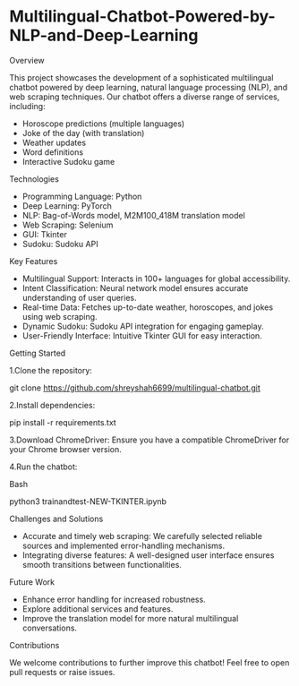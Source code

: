 # Multilingual-Chatbot-Powered-by-NLP-and-Deep-Learning

Overview

This project showcases the development of a sophisticated multilingual chatbot powered by deep learning, natural language processing (NLP), and web scraping techniques. Our chatbot offers a diverse range of services, including:

* Horoscope predictions (multiple languages)
* Joke of the day (with translation)
* Weather updates
* Word definitions
* Interactive Sudoku game

Technologies

* Programming Language: Python
* Deep Learning: PyTorch
* NLP: Bag-of-Words model, M2M100_418M translation model
* Web Scraping: Selenium
* GUI: Tkinter
* Sudoku: Sudoku API
  
Key Features

* Multilingual Support: Interacts in 100+ languages for global accessibility.
* Intent Classification: Neural network model ensures accurate understanding of user queries.
* Real-time Data: Fetches up-to-date weather, horoscopes, and jokes using web scraping.
* Dynamic Sudoku: Sudoku API integration for engaging gameplay.
* User-Friendly Interface: Intuitive Tkinter GUI for easy interaction.

Getting Started

1.Clone the repository:

git clone https://github.com/shreyshah6699/multilingual-chatbot.git

2.Install dependencies:

pip install -r requirements.txt

3.Download ChromeDriver: Ensure you have a compatible ChromeDriver for your Chrome browser version.

4.Run the chatbot:

Bash

python3 trainandtest-NEW-TKINTER.ipynb

Challenges and Solutions

* Accurate and timely web scraping: We carefully selected reliable sources and implemented error-handling mechanisms.
* Integrating diverse features: A well-designed user interface ensures smooth transitions between functionalities.

Future Work

* Enhance error handling for increased robustness.
* Explore additional services and features.
* Improve the translation model for more natural multilingual conversations.

Contributions

We welcome contributions to further improve this chatbot! Feel free to open pull requests or raise issues.
